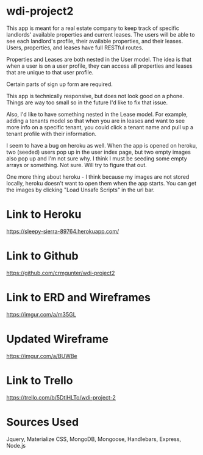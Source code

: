 # wdi-project2

This app is meant for a real estate company to keep track of specific landlords' available properties and current leases. The users will be able to see each landlord's profile, their available properties, and their leases. Users, properties, and leases have full RESTful routes.

Properties and Leases are both nested in the User model. The idea is that when a user is on a user profile, they can access all properties and leases that are unique to that user profile. 

Certain parts of sign up form are required.

This app is technically responsive, but does not look good on a phone. Things are way too small so in the future I'd like to fix that issue. 

Also, I'd like to have something nested in the Lease model. For example, adding a tenants model so that when you are in leases and want to see more info on a specific tenant, you could click a tenant name and pull up a tenant profile with their information. 

I seem to have a bug on heroku as well. When the app is opened on heroku, two (seeded) users pop up in the user index page, but two empty images also pop up and I'm not sure why. I think I must be seeding some empty arrays or something. Not sure. Will try to figure that out.

One more thing about heroku -
I think because my images are not stored locally, heroku doesn't want to open them when the app starts. You can get the images by clicking "Load Unsafe Scripts" in the url bar.


# Link to Heroku 
https://sleepy-sierra-89764.herokuapp.com/

# Link to Github
https://github.com/crmgunter/wdi-project2

# Link to ERD and Wireframes
https://imgur.com/a/m35GL

# Updated Wireframe
https://imgur.com/a/BUWBe

# Link to Trello
https://trello.com/b/5DtIHLTo/wdi-project-2

# Sources Used
Jquery, Materialize CSS, MongoDB, Mongoose, Handlebars, Express, Node.js